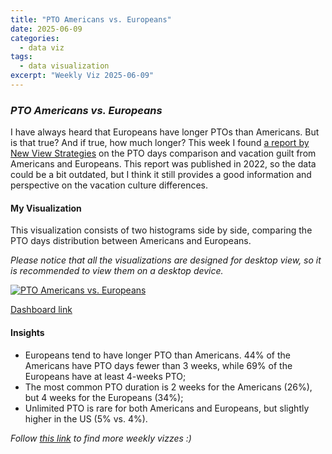 ```yaml
---
title: "PTO Americans vs. Europeans"
date: 2025-06-09
categories:
  - data viz
tags:
  - data visualization
excerpt: "Weekly Viz 2025-06-09"
---
```


### *PTO Americans vs. Europeans*

I have always heard that Europeans have longer PTOs than Americans. But is that true? And if true, how much longer? This week I found [a report by New View Strategies](https://getyournewview.com/vacation-guilt-america-vs-europe-pto/) on the PTO days comparison and vacation guilt from Americans and Europeans. This report was published in 2022, so the data could be a bit outdated, but I think it still provides a good information and perspective on the vacation culture differences.  

#### My Visualization

This visualization consists of two histograms side by side, comparing the PTO days distribution between Americans and Europeans.  

*Please notice that all the visualizations are designed for desktop view, so it is recommended to view them on a desktop device.*  

<div class='tableauPlaceholder' id='viz1749535500003' style='position: relative'>
  <noscript><a href='#'>
    <img alt='PTO Americans vs. Europeans ' src='https:&#47;&#47;public.tableau.com&#47;static&#47;images&#47;20&#47;20250609PTOAmericansvs_Europeans&#47;PTOAmericansvs_Europeans&#47;1_rss.png' style='border: none' />
  </a></noscript>
  <object class='tableauViz'  style='display:none;'>
    <param name='host_url' value='https%3A%2F%2Fpublic.tableau.com%2F' />
    <param name='embed_code_version' value='3' />
    <param name='site_root' value='' />
    <param name='name' value='20250609PTOAmericansvs_Europeans&#47;PTOAmericansvs_Europeans' />
    <param name='tabs' value='no' />
    <param name='toolbar' value='yes' />
    <param name='static_image' value='https:&#47;&#47;public.tableau.com&#47;static&#47;images&#47;20&#47;20250609PTOAmericansvs_Europeans&#47;PTOAmericansvs_Europeans&#47;1.png' />
    <param name='animate_transition' value='yes' />
    <param name='display_static_image' value='yes' />
    <param name='display_spinner' value='yes' />
    <param name='display_overlay' value='yes' />
    <param name='display_count' value='yes' />
    <param name='language' value='en-US' />
  </object></div>         
  <script type='text/javascript'>    
    var divElement = document.getElementById('viz1749535500003');   
    var vizElement = divElement.getElementsByTagName('object')[0];      
    if ( divElement.offsetWidth > 800 ) { vizElement.style.width='700px';vizElement.style.height='627px';} else if ( divElement.offsetWidth > 500 ) { vizElement.style.width='700px';vizElement.style.height='627px';} else { vizElement.style.width='100%';vizElement.style.height='727px';}          
    var scriptElement = document.createElement('script');            
    scriptElement.src = 'https://public.tableau.com/javascripts/api/viz_v1.js';    
    vizElement.parentNode.insertBefore(scriptElement, vizElement);          
  </script>


[Dashboard link](https://public.tableau.com/views/20250609PTOAmericansvs_Europeans/PTOAmericansvs_Europeans?:language=en-US&:sid=&:redirect=auth&:display_count=n&:origin=viz_share_link)

#### Insights
* Europeans tend to have longer PTO than Americans. 44% of the Americans have PTO days fewer than 3 weeks, while 69% of the Europeans have at least 4-weeks PTO;  
* The most common PTO duration is 2 weeks for the Americans (26%), but 4 weeks for the Europeans (34%);  
* Unlimited PTO is rare for both Americans and Europeans, but slightly higher in the US (5% vs. 4%).

*Follow [this link](https://yudong-94.github.io/personal-website/data%20viz/WeeklyViz2025/) to find more weekly vizzes :)*
